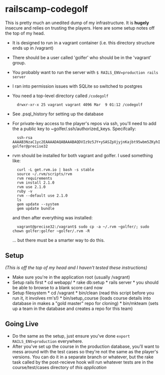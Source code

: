 railscamp-codegolf
==================

This is pretty much an unedited dump of my infrastructure. It is **hugely** insecure and relies on trusting the players. Here are some setup notes off the top of my head.

* It is designed to run in a vagrant container (i.e. this directory structure ends up in /vagrant)
* There should be a user called 'golfer' who should be in the 'vagrant' group.
* You probably want to run the server with `$ RAILS_ENV=production rails server`
* I ran into permission issues with SQLite so switched to postgres
* You need a top-level directory called `/codegolf`

        drwxr-xr-x 25 vagrant vagrant 4096 Mar  9 01:12 /codegolf

* See .psql_history for setting up the database
* For private-key access to the player's repos via ssh, you'll need to add the a public key to ~golfer/.ssh/authorized_keys. Specifcally:

        ssh-rsa AAAAB3NzaC1yc2EAAAADAQABAAABAQDVIz9z5JY+ySASZpXjyjnKajbt95wbm5ZKyhIG1JjOIykgj2E3XdVYk3pk4wgSuwkZj0yI7k4yxsdACN6TlCKmENvTTbpniRXSjRcmxxLTu10wFUnVz/FwknqLA6YEDn4QibSwsq8Hm8rLjTemGouk11oCZUDg+0o24F61h0aXPq26ehuMkdy9L8UPgHCGEkZ68Mjt21wWLUlo+xQHWleWQG16oq6oKgLhJRWZQjA5ZdI19jjOdLvEnw1AfUWZpri242l5D3/NXbFgPzwhpu9wmt76GSUQNNthDRaFMzBhcCC43XpkJPdjsWqHKl/kLSic/n/aPHPMjqMr1wpJolZ9 golfer@precise32

* rvm should be installed for both vagrant and golfer. I used something like:

        curl -L get.rvm.io | bash -s stable
        source ~/.rvm/scripts/rvm
        rvm requirements
        rvm install 2.1.0
        rvm use 2.1.0
        ruby -v
        rvm --default use 2.1.0
        ls
        gem update --system
        gem update bundle

    and then after everything was installed:

        vagrant@precise32:/vagrant$ sudo cp -a ~/.rvm ~golfer/; sudo chown golfer:golfer ~golfer/.rvm -R

    ... but there must be a smarter way to do this.

## Setup

*(This is off the top of my head and I haven't tested these instructions)*

* Make sure you're in the application root (usually /vagrant)
* Setup rails first
        * cd webapp/
        * rake db:setup
        * rails server
        * you should be able to browse to a blank score card now
* Setup filesystem
        * cd /vagrant
        * bin/clean (read this script before you run it, it involves rm's!)
        * bin/setup_course (loads course details into database in makes a "gold master" repo for cloning)
        * bin/mkteam (sets up a team in the database and creates a repo for this team)

## Going Live

* Do the same as the setup, just ensure you've done `export RAILS_ENV=production` everywhere.
* After you've set up the course in the production database, you'll want to mess around with the test cases so they're not the same as the player's versions. You can do it in a separate branch or whatever, but the rake task called by the post-recieve hook will run whatever tests are in the course/test/cases directory of *this application*


